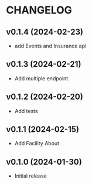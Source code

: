 # CHANGELOG

## v0.1.4 (2024-02-23)

- add Events and Insurance api

## v0.1.3 (2024-02-21)

- Add multiple endpoint

## v0.1.2 (2024-02-20)

- Add tests

## v0.1.1 (2024-02-15)

- Add Facility About

## v0.1.0 (2024-01-30)

- Initial release
